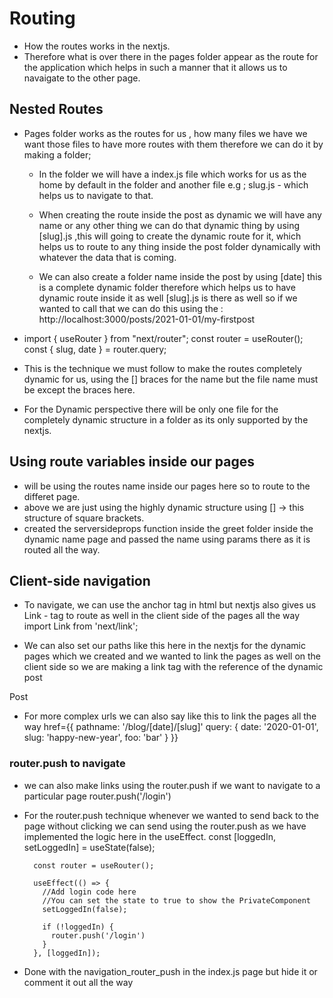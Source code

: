 # Routing

- How the routes works in the nextjs.
- Therefore what is over there in the pages folder appear as the route for the application which helps in such a manner that it allows us to navaigate to the other page.

## Nested Routes

- Pages folder works as the routes for us , how many files we have we want those files to have more routes with them therefore we can do it by making a folder;

  - In the folder we will have a index.js file which works for us as the home by default in the folder and another file e.g ; slug.js - which helps us to navigate to that.

  - When creating the route inside the post as dynamic we will have any name or any other thing we can do that dynamic thing by using [slug].js ,this will going to create the dynamic route for it, which helps us to route to any thing inside the post folder dynamically with whatever the data that is coming.

  - We can also create a folder name inside the post by using [date] this is a complete dynamic folder therefore which helps us to have dynamic route inside it as well [slug].js is there as well so if we wanted to call that we can do this using the :
    http://localhost:3000/posts/2021-01-01/my-firstpost

- import { useRouter } from "next/router";
  const router = useRouter();
  const { slug, date } = router.query;

- This is the technique we must follow to make the routes completely dynamic for us, using the [] braces for the name but the file name must be except the braces here.

- For the Dynamic perspective there will be only one file for the completely dynamic structure in a folder as its only supported by the nextjs.

## Using route variables inside our pages

- will be using the routes name inside our pages here so to route to the differet page.
- above we are just using the highly dynamic structure using [] -> this structure of square brackets.
- created the serversideprops function inside the greet folder inside the dynamic name page and passed the name using params there as it is routed all the way.

## Client-side navigation

- To navigate, we can use the anchor tag in html but nextjs also gives us Link - tag to route as well in the client side of the pages all the way
  import Link from 'next/link';

- We can also set our paths like this here in the nextjs for the dynamic pages which we created and we wanted to link the pages as well on the client side so we are making a link tag with the reference of the dynamic post
<Link href='/posts/2021-01-01/happy-new-year'>Post</Link>

- For more complex urls we can also say like this to link the pages all the way
  href={{
   pathname: '/blog/[date]/[slug]'
   query: {
   date: '2020-01-01',
   slug: 'happy-new-year',
   foo: 'bar'
   }
   }}

### router.push to navigate

- we can also make links using the router.push if we want to navigate to a particular page
  router.push('/login')

- For the router.push technique whenever we wanted to send back to the page without clicking we can send using the router.push as we have implemented the logic here in the useEffect.
  const [loggedIn, setLoggedIn] = useState(false);

        const router = useRouter();

        useEffect(() => {
          //Add login code here
          //You can set the state to true to show the PrivateComponent
          setLoggedIn(false);

          if (!loggedIn) {
            router.push('/login')
          }
        }, [loggedIn]);

- Done with the navigation_router_push in the index.js page but hide it or comment it out all the way
